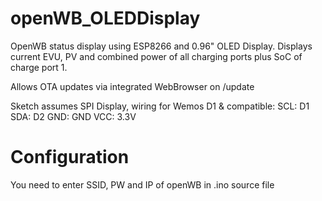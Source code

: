 # openWB_OLEDDisplay
OpenWB status display using ESP8266 and 0.96" OLED Display.
Displays current EVU, PV and combined power of all charging ports plus SoC of charge port 1.

Allows OTA updates via integrated WebBrowser on <ip of ESP>/update

Sketch assumes SPI Display, wiring for Wemos D1 & compatible:
SCL: D1
SDA: D2
GND: GND
VCC: 3.3V

# Configuration
You need to enter SSID, PW and IP of openWB in .ino source file

